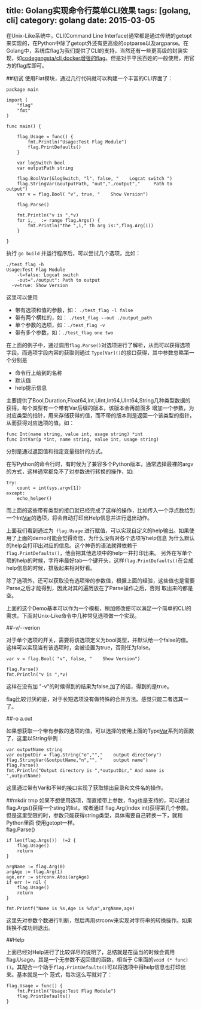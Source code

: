 title: Golang实现命令行菜单CLI效果
tags: [golang, cli] 
category: golang
date: 2015-03-05
---
在Unix-Like系统中，CLI(Command Line Interface)通常都是通过传统的getopt来实现的，在Python中除了getopt外还有更高级的optparse以及argparse。在Golang中，系统库flag为我们提供了CLI的支持，当然还有一些更高级的封装实现，如[codegangsta/cli](https://github.com/codegangsta/cli),[docker增强的flag](https://github.com/docker/docker/tree/master/pkg/mflag)。但是对于平民百姓的一般使用，用官方的flag库即可。

<!-- more -->


##初试
使用Flat模块，通过几行代码就可以构建一个丰富的CLI界面了：

	package main
	
	import (
		"flag"
		"fmt"
	)
	
	func main() {

		flag.Usage = func() {
			fmt.Println("Usage:Test Flag Module")
			flag.PrintDefaults()
		}

		var logSwitch bool
		var outputPath string
	
		flag.BoolVar(&logSwitch, "l", false, "    Logcat switch ")
		flag.StringVar(&outputPath, "out","./output","     Path to output")
		var v = flag.Bool( "v", true, "    Show Version")
		
		flag.Parse()
		
		fmt.Println("v is ",*v)
		for i,_  := range flag.Args() {
			fmt.Println("the ",i," th arg is:",flag.Arg(i))
		}

	}
	
执行 `go build` 并运行程序后，可以尝试几个选项，比如：
	
	./test_flag -h
	Usage:Test Flag Module
 		-l=false: Logcat switch
 		-out="./output": Path to output
	  -v=true: Show Version
	  
这里可以使用
* 带有选项和值的参数，如： `./test_flag -l false` 
* 带有两个横杠的，如： `./test_flag --out ./output_path`
* 单个参数的选项，如：`./test_flag -v`
* 带有多个参数，如：`./test_flag one two`


在上面的例子中，通过调用`flag.Parse()`对选项进行了解析，从而可以获得选项字段。而选项字段内容的获取则通过
`Type[Var]()`的接口获得，其中参数忽略第一个分别是

* 命令行上给到的名称
* 默认值
* help提示信息

主要提供了Bool,Duration,Float64,Int,UInt,Int64,UInt64,String几种类型数据的获得，每个类型有一个带有Var后缀的版本，该版本会再前面多
增加一个参数，为对应类型的指针，用来存储获得的值，而不带的版本则是返回一个该类型的指针，从而获得对应选项的值。如：

	func Int(name string, value int, usage string) *int
	func IntVar(p *int, name string, value int, usage string)
分别是通过返回值和指定变量指针的方式。

在写Python的命令行时，有时候为了兼容多个Python版本，通常选择最裸的argv的方式，这样通常都免不了对参数进行转换的操作，如:
	
	try:
		count = int(sys.argv[1])
	except:
		echo_helper()

而上面的这些带有类型的接口就已经完成了这样的操作，比如传入一个浮点数给到一个Int[Var]()的选项，将会自动打印出Help信息并进行退出动作。

上面我们看到通过为` flag.Usage` 进行赋值，可以实现自定义的help输出。如果使用了上面的demo可能会觉得奇怪，为什么没有对各个选项写help信息
为什么默认的help会打印出对应的信息。这个神奇的语法就得依赖于 `flag.PrintDefaults()`，他会把其他选项中的help一并打印出来。
另外在写单个项的help的时候，字符串最好tab一个键开头，这样`flag.PrintDefaults()`在合成help信息的时候，排版起来相对好看。

除了选项外，还可以获取没有选项带的参数值，根据上面的经验，这些值也是需要Parse之后才能得到，因此对其的遍历放在了Parse操作之后，否则
取出来的都是空。

上面的这个Demo基本可以作为一个模板，稍加修改便可以满足一个简单的CLI的需求。下面对Unix-Like命令中几种常见选项做一个实现。




##-v/--verion

对于单个选项的开关，需要将该选项定义为bool类型，并默认给一个false的值。这样可以实现当有该选项时，会被设置为true，否则任为false。

	var v = flag.Bool( "v", false, "    Show Version")

	flag.Parse()
	fmt.Println("v is ",*v)
	
这样在没有加 "-v"的时候得到的结果为false,加了的话，得到的是true。

flag比较讨厌的是，对于长短选项没有做特殊的合并方法。感觉只能二者选其一了。


##-o a.out

如果想获取一个带有参数的选项的值，可以选择的使用上面的Type[Var]()系列的函数了，这里以String举例：

	var outputName string
	var outputDir = flag.String("o","","    output directory")
	flag.StringVar(&outputName,"n","", "    output name")
	flag.Parse()
	fmt.Println("Output directory is ",*outputDir," And name is ",outputName)
	
这里通过带有Var和不带的接口实现了获取输出目录和文件名的操作。

##mkdir tmp	
如果不想使用选项，而直接带上参数，flag也是支持的，可以通过flag.Args()获得一个sting的list，或者通过
flag.Arg(index int)获得第几个参数。但是这里受限的时，参数只能获得string类型，具体需要自己转换一下，就和Python里面
使用getopt一样。  
  	flag.Parse()

	if len(flag.Args())  !=2 {
		flag.Usage()
		return
	}

	argName := flag.Arg(0)
	argAge := flag.Arg(1)
	age,err := strconv.Atoi(argAge)
	if err != nil {
		flag.Usage()
		return
	}

	fmt.Printf("Name is %s,Age is %d\n",argName,age)
	
	
这里先对参数个数进行判断，然后再用strconv来实现对字符串的转换操作。如果转换不成功则退出。

##Help

上面已经对Help进行了比较详尽的说明了，总结就是在适当的时候会调用flag.Usage。其是一个无参数不返回值的函数，相当于
C里面的`void (* func)()`。其配合一个助手`flag.PrintDefaults()`可以将选项中得help信息也打印出来。基本就是一个
范式，每次这么写就对了：

	flag.Usage = func() {
		fmt.Println("Usage:Test Flag Module")
		flag.PrintDefaults()
	}
